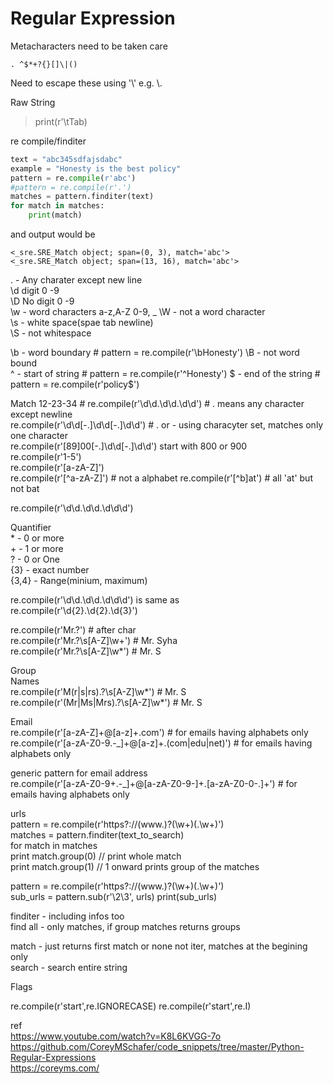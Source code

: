 # Regular Expression

Metacharacters need to be taken care

    . ^$*+?{}[]\|()

Need to escape these using '\\' e.g. \\.

Raw String
> print(r'\tTab)


re compile/finditer
```py
text = "abc345sdfajsdabc"
example = "Honesty is the best policy"
pattern = re.compile(r'abc')
#pattern = re.compile(r'.')
matches = pattern.finditer(text)
for match in matches:
    print(match)
```
and output would be 
```
<_sre.SRE_Match object; span=(0, 3), match='abc'>
<_sre.SRE_Match object; span=(13, 16), match='abc'>
```
. - Any charater except new line  
\d digit 0 -9  
\D No digit 0 -9  
\w - word characters a-z,A-Z 0-9, _
\W - not a word character  
\s - white space(spae tab newline)  
\S - not whitespace  

\b - word boundary    # pattern = re.compile(r'\bHonesty')
\B - not word bound  
^ - start of string  # pattern = re.compile(r'^Honesty')
$ - end of the string # pattern = re.compile(r'policy$')

Match 12-23-34 # re.compile(r'\d\d.\d\d.\d\d') # . means any character except newline  
re.compile(r'\d\d[-.]\d\d[-.]\d\d') # . or - using characyter set, matches only one character  
re.compile(r'[89]00[-.]\d\d[-.]\d\d') start with 800 or 900  
re.compile(r'1-5')  
re.compile(r'[a-zA-Z]')  
re.compile(r'[^a-zA-Z]')   # not a alphabet
re.compile(r'[^b]at')   # all 'at' but not bat   

re.compile(r'\d\d.\d\d.\d\d\d') 

Quantifier  
\* - 0 or more  
\+ - 1 or more  
? - 0 or One  
{3} - exact number  
{3,4} - Range(minium, maximum)

re.compile(r'\d\d.\d\d.\d\d\d') is same as   
re.compile(r'\d{2}.\d{2}.\d{3}') 

re.compile(r'Mr\.?') # after char  
re.compile(r'Mr\.?\s[A-Z]\w+') # Mr. Syha  
re.compile(r'Mr\.?\s[A-Z]\w*') # Mr. S    


Group  
Names    
re.compile(r'M(r|s|rs)\.?\s[A-Z]\w*') # Mr. S    
re.compile(r'(Mr|Ms|Mrs)\.?\s[A-Z]\w*') # Mr. S  

Email   
re.compile(r'[a-zA-Z]+@[a-z]+\.com') # for emails  having alphabets only      
re.compile(r'[a-zA-Z0-9.-_]+@[a-z]+\.(com|edu|net)') # for emails  having alphabets only  

generic pattern for email address  
re.compile(r'[a-zA-Z0-9+.-_]+@[a-zA-Z0-9-]+\.[a-zA-Z0-0-.]+') # for emails  having alphabets only



urls  
pattern = re.compile(r'https?://(www\.)?(\w+)(\.\w+)')   
matches = pattern.finditer(text_to_search)  
for match in matches   
print match.group(0) // print whole match  
print match.group(1) // 1 onward prints group of the matches

pattern = re.compile(r'https?://(www\.)?(\w+)(\.\w+)')     
sub_urls = pattern.sub(r'\2\3', urls)
print(sub_urls)

finditer - including infos too    
find all - only matches, if group matches returns groups

match - just returns first match or none not iter,  matches at the begining only  
search - search entire string  

Flags  

re.compile(r'start',re.IGNORECASE)
re.compile(r'start',re.I)

ref  
https://www.youtube.com/watch?v=K8L6KVGG-7o
https://github.com/CoreyMSchafer/code_snippets/tree/master/Python-Regular-Expressions  
https://coreyms.com/




